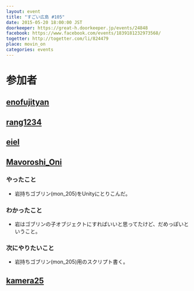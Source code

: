 ```yaml
---
layout: event
title: "すごい広島 #105"
date: 2015-05-20 18:00:00 JST
doorkeeper: https://great-h.doorkeeper.jp/events/24848
facebook: https://www.facebook.com/events/1839181232973568/
togetter: http://togetter.com/li/824479
place: movin_on
categories: events
---
```


# 参加者


## [enofujityan](http://twitter.com/enofujityan)


## [rang1234](http://twitter.com/rang1234)


## [eiel](https://github.com/eiel)


## [Mavoroshi_Oni](http://twitter.com/Mavoroshi_Oni)

### やったこと

* 岩持ちゴブリン(mon_205)をUnityにとりこんだ。

### わかったこと

* 岩はゴブリンの子オブジェクトにすればいいと思ってたけど、だめっぽいということ。

### 次にやりたいこと

* 岩持ちゴブリン(mon_205)用のスクリプト書く。

## [kamera25](https://github.com/kamera25)

